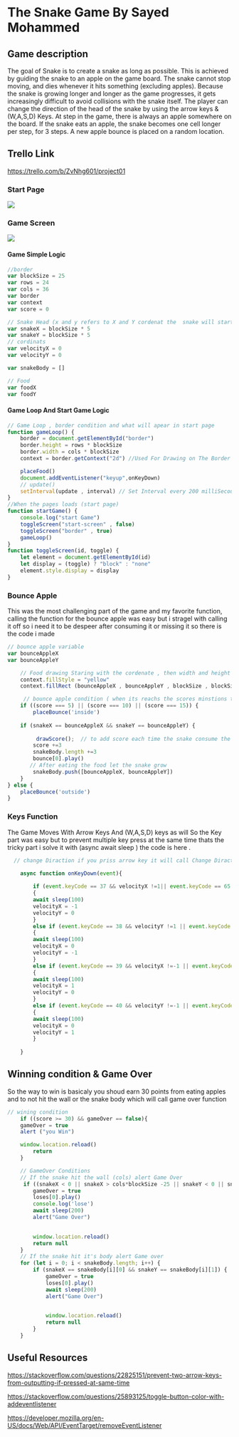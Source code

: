 # The Snake Game By Sayed Mohammed

## Game description

The goal of Snake is to create a snake as long as possible. This is achieved by guiding the
snake to an apple on the game board. The snake cannot stop moving, and dies whenever
it hits something (excluding apples). Because the snake is growing longer and longer as
the game progresses, it gets increasingly difficult to avoid collisions with the snake itself.
The player can change the direction of the head of the snake by using the arrow keys & (W,A,S,D) Keys. At
step in the game, there is always an apple somewhere on the board. If the snake eats an
apple, the snake becomes one cell longer per step, for 3 steps. A new apple bounce is placed on
a random location. 

## Trello Link 
https://trello.com/b/ZvNhg601/project01

### Start Page 
<img src="./images/start-page.png"></img>

### Game Screen
<img src="./images/game-screen.png"></img>

#### Game Simple Logic 
```javascript
//border 
var blockSize = 25
var rows = 24
var cols = 36
var border
var context
var score = 0

// Snake Head (x and y refers to X and Y cordenat the  snake will starts at cordenate 5,5 )
var snakeX = blockSize * 5
var snakeY = blockSize * 5
// cordinats
var velocityX = 0
var velocityY = 0

var snakeBody = []

// Food 
var foodX  
var foodY 
```
#### Game Loop And Start Game Logic
```javascript
// Game Loop , border condition and what will apear in start page 
function gameLoop() {
    border = document.getElementById("border")
    border.height = rows * blockSize
    border.width = cols * blockSize
    context = border.getContext("2d") //Used For Drawing on The Border

    placeFood()
    document.addEventListener("keyup",onKeyDown)
    // update()
    setInterval(update , interval) // Set Interval every 200 milliSecound will run the update  function
}
//When the pages loads (start page)
function startGame() {
    console.log("start Game")
    toggleScreen("start-screen" , false)
    toggleScreen("border" , true)
    gameLoop()
}
function toggleScreen(id, toggle) {
    let element = document.getElementById(id)
    let display = (toggle) ? "block" : "none"
    element.style.display = display
}
```
### Bounce Apple 
This was the most challenging part of the game and my favorite function,
calling the function for the bounce apple was easy but i stragel with calling it off 
so i need it to be despeer after consuming it or missing it 
so there is the code i made
``` javascript
// bounce apple variable
var bounceAppleX 
var bounceAppleY 

    // Food drawing Staring with the cordenate , then width and height
    context.fillStyle = "yellow"
    context.fillRect (bounceAppleX , bounceAppleY , blockSize , blockSize )

     // bounce apple condition ( when its reachs the scores minstions the yellow apple will apper {else will gone})
    if ((score === 5) || (score === 10) || (score === 15)) {
        placeBounce('inside')
    
    if (snakeX == bounceAppleX && snakeY == bounceAppleY) {
        
         drawScore();  // to add score each time the snake consume the food
        score +=3
        snakeBody.length +=3 
        bounce[0].play()
       // After eating the food let the snake grow
        snakeBody.push([bounceAppleX, bounceAppleY]) 
    }
} else {
    placeBounce('outside')
}
```

### Keys Function 
The Game Moves With Arrow Keys And (W,A,S,D) keys as will
So the Key part was easy but to prevent multiple key press at the same time thats the tricky part i solve it with (async await sleep )
the code is here .
``` javascript
  // change Diraction if you priss arrow key it will call Change Diraction  + added timing to prevent double key pressed

    async function onKeyDown(event){
              
        if (event.keyCode == 37 && velocityX !=1|| event.keyCode == 65 && velocityX !=1)
        {
        await sleep(100) 
        velocityX = -1
        velocityY = 0
        } 
        else if (event.keyCode == 38 && velocityY !=1 || event.keyCode == 87 && velocityY !=1) 
        { 
        await sleep(100)
        velocityX = 0
        velocityY = -1
        } 
        else if (event.keyCode == 39 && velocityX !=-1 || event.keyCode == 68 && velocityX !=-1) 
        { 
        await sleep(100)
        velocityX = 1
        velocityY = 0
        } 
        else if (event.keyCode == 40 && velocityY !=-1 || event.keyCode == 83 && velocityY !=-1) 
        { 
        await sleep(100)
        velocityX = 0
        velocityY = 1
        }  
               
    } 
```
## Winning condition & Game Over
So the way to win is basicaly you shoud earn 30 points from eating apples and to not hit the wall or the snake body which will call game over function
```javascript
// wining condition
    if ((score >= 30) && gameOver == false){
    gameOver = true    
    alert ("you Win")

    window.location.reload()
        return 
    }

    // GameOver Conditions
    // If the snake hit the wall (cols) alert Game Over
     if ((snakeX < 0 || snakeX > cols*blockSize -25 || snakeY < 0 || snakeY > rows*blockSize -25) && gameOver == false) {
        gameOver = true
        loses[0].play()
        console.log('lose')
        await sleep(200)
        alert("Game Over")
        

        window.location.reload()
        return null
    }
    // If the snake hit it's body alert Game over
    for (let i = 0; i < snakeBody.length; i++) {
        if (snakeX == snakeBody[i][0] && snakeY == snakeBody[i][1]) {
            gameOver = true
            loses[0].play() 
            await sleep(200)
            alert("Game Over")
            

            window.location.reload()
            return null
        }
    }

```

## Useful Resources
https://stackoverflow.com/questions/22825151/prevent-two-arrow-keys-from-outputting-if-pressed-at-same-time

https://stackoverflow.com/questions/25893125/toggle-button-color-with-addeventlistener

https://developer.mozilla.org/en-US/docs/Web/API/EventTarget/removeEventListener